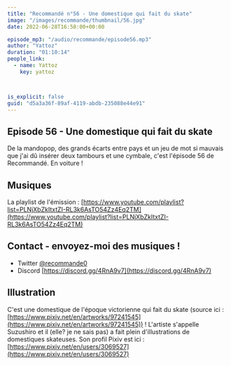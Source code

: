 ```yaml
---
title: "Recommandé n°56 - Une domestique qui fait du skate"
image: "/images/recommande/thumbnail/56.jpg"
date: 2022-06-28T16:50:00+00:00

episode_mp3: "/audio/recommande/episode56.mp3"
author: "Yattoz"
duration: "01:10:14"
people_link: 
  - name: Yattoz
    key: yattoz



is_explicit: false
guid: "d5a3a36f-89af-4119-abdb-235088e44e91"
---
```


<PodcastHeader/>

## Episode 56 - Une domestique qui fait du skate

De la mandopop, des grands écarts entre pays et un jeu de mot si mauvais que j'ai dû insérer deux tambours et une cymbale, c'est l'épisode 56 de Recommandé. En voiture !

## Musiques

La playlist de l'émission : [https://www.youtube.com/playlist?list=PLNjXbZkItxtZI-RL3k6AsTO54Zz4Eq2TM](https://www.youtube.com/playlist?list=PLNjXbZkItxtZI-RL3k6AsTO54Zz4Eq2TM)

## Contact - envoyez-moi des musiques !

- Twitter [@recommande0](https://twitter.com/recommande0)
- Discord [https://discord.gg/4RnA9v7](https://discord.gg/4RnA9v7)

## Illustration

C'est une domestique de l'époque victorienne qui fait du skate (source ici : [https://www.pixiv.net/en/artworks/97241545](https://www.pixiv.net/en/artworks/97241545)) ! L'artiste s'appelle Suzushiro et il (elle? je ne sais pas) a fait plein d'illustrations de domestiques skateuses. Son profil Pixiv est ici : [https://www.pixiv.net/en/users/3069527](https://www.pixiv.net/en/users/3069527)







